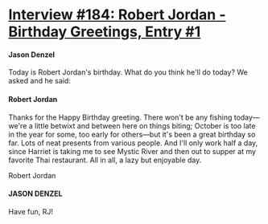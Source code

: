 # [Interview #184: Robert Jordan - Birthday Greetings, Entry #1](https://www.theoryland.com/intvmain.php?i=184#1)

#### Jason Denzel

Today is Robert Jordan's birthday. What do you think he'll do today? We asked and he said:

#### Robert Jordan

Thanks for the Happy Birthday greeting. There won't be any fishing today—we're a little betwixt and between here on things biting; October is too late in the year for some, too early for others—but it's been a great birthday so far. Lots of neat presents from various people. And I'll only work half a day, since Harriet is taking me to see Mystic River and then out to supper at my favorite Thai restaurant. All in all, a lazy but enjoyable day.

Robert Jordan

#### JASON DENZEL

Have fun, RJ!

